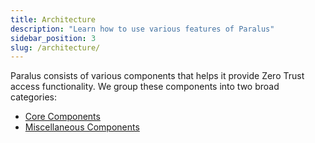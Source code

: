 ```yaml
---
title: Architecture
description: "Learn how to use various features of Paralus"
sidebar_position: 3
slug: /architecture/
---
```


Paralus consists of various components that helps it provide Zero Trust access functionality. We group these components into two broad categories:

- [Core Components](core-components)
- [Miscellaneous Components](miscellaneous-components)
